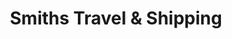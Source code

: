 ---
title: "Smiths Travel & Shipping"
url: /bristol/smiths-travel-and-shipping/
shop: travel agency
---